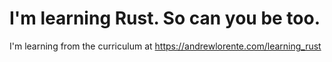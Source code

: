 I'm learning Rust.  So can you be too.
======================================

I'm learning from the curriculum at https://andrewlorente.com/learning_rust
